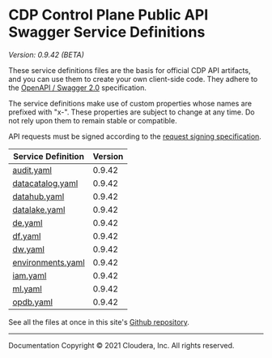 # CDP Control Plane Public API Swagger Service Definitions

*Version: 0.9.42 (BETA)*

These service definitions files are the basis for official CDP API artifacts,
and you can use them to create your own client-side code. They adhere to the
[OpenAPI / Swagger 2.0](https://swagger.io/specification/v2/) specification.

The service definitions make use of custom properties whose names are prefixed
with "x-". These properties are subject to change at any time. Do not rely upon
them to remain stable or compatible.

API requests must be signed according to the
[request signing specification](request_signing.md).

| Service Definition | Version |
| --- | --- |
| [audit.yaml](./audit.yaml) | 0.9.42 |
| [datacatalog.yaml](./datacatalog.yaml) | 0.9.42 |
| [datahub.yaml](./datahub.yaml) | 0.9.42 |
| [datalake.yaml](./datalake.yaml) | 0.9.42 |
| [de.yaml](./de.yaml) | 0.9.42 |
| [df.yaml](./df.yaml) | 0.9.42 |
| [dw.yaml](./dw.yaml) | 0.9.42 |
| [environments.yaml](./environments.yaml) | 0.9.42 |
| [iam.yaml](./iam.yaml) | 0.9.42 |
| [ml.yaml](./ml.yaml) | 0.9.42 |
| [opdb.yaml](./opdb.yaml) | 0.9.42 |

See all the files at once in this site's
[Github repository](https://github.com/cloudera/cdp-dev-docs/tree/master/api-docs/swagger).

----

Documentation Copyright © 2021 Cloudera, Inc. All rights reserved.

